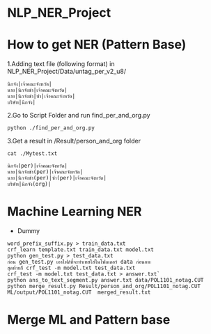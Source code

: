 # NLP\_NER\_Project

# How to get NER (Pattern Base)
1.Adding text file (following format) in NLP_NER_Project/Data/untag_per_v2_u8/  
```
นิกจัง|เจ้าคณะจังหวัด|
นาย|นิกจังซ่า|เจ้าคณะจังหวัด|
นาย|นิกจังซ่า|ซ่า|เจ้าคณะจังหวัด|
บริษัท|นิกจัง|
```
2.Go to Script Folder and run find_per_and_org.py
```
python ./find_per_and_org.py
```
3.Get a result in /Result/person_and_org folder
```
cat ./Mytest.txt
```

```
นิกจัง(per)|เจ้าคณะจังหวัด|
นาย|นิกจังซ่า(per)|เจ้าคณะจังหวัด|
นาย|นิกจังซ่า(per)|ซ่า(per)|เจ้าคณะจังหวัด|
บริษัท|นิกจัง(org)|
```


# Machine Learning NER


- Dummy 

```
word_prefix_suffix.py > train_data.txt
crf_learn template.txt train_data.txt model.txt
python gen_test.py > test_data.txt
ก่อน gen_test.py เอาไฟล์ที่จะทำเทสใส่ในโฟลเดอร์ data ก่อนอพ
สุดท้ายก็ crf_test -m model.txt test_data.txt
crf_test -m model.txt test_data.txt > answer.txt`
python ans_to_text_segment.py answer.txt data/POL1101_notag.CUT
python merge_result.py Result/person_and_org/POL1101_notag.CUT ML/output/POL1101_notag.CUT  merged_result.txt
```




# Merge ML and Pattern base
